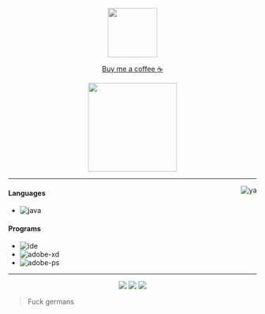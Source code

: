 <p align="center">
     <a href="https://www.buymeacoffee.com/narumii"><img height="100em" src="https://count.getloli.com/get/@:なるみ?theme=rule34"/></a>
</p>

<p align="center">
    <a href="https://www.buymeacoffee.com/narumii">Buy me a coffee ☕</a>
</p>

<p align="center">
    <img height="180em" src="https://github-readme-stats.vercel.app/api?username=narumii&show_icons=true&theme=monokai&include_all_commits=true&count_private=true"/>
</p>

---

<img alt="ya" src="https://i.imgur.com/goAuVgg.gif" align="right"/>

#### Languages
- ![java](https://img.shields.io/badge/-Java-F50069?style=flat-square&logo=java)

#### Programs
- ![ide](https://img.shields.io/badge/-Intellij_Idea-F50069?style=flat-square&logo=intellij-idea)
- ![adobe-xd](https://img.shields.io/badge/-Adobe_XD-F50069?style=flat-square&logo=adobe-xd)
- ![adobe-ps](https://img.shields.io/badge/-Adobe_Photoshop-F50069?style=flat-square&logo=adobe-photoshop)

---

<p align="center">
    <a href="https://discord.gg/XTPbCSaZsa"><img src="https://img.shields.io/badge/-なるみ_5777-F50069?style=flat-square&logo=discord"/></a>
    <a href="https://steamcommunity.com/id/narumiii/?l=japanese"><img src="https://img.shields.io/badge/-narumii-F50069?style=flat-square&logo=steam"/></a>
    <a href="https://myanimelist.net/profile/narumiiii"><img src="https://img.shields.io/badge/-MyAnimeList-F50069?style=flat-square"/></a>
</p>

> Fuck germans
